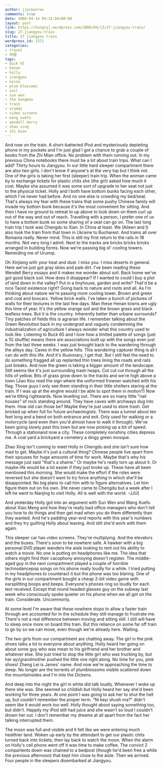 ```yaml
---
author: jjackunrau
comments: true
date: 2008-04-14 04:31:04+00:00
layout: post
link: https://hungryj.wordpress.com/2008/04/13/27-jiangyou-train/
slug: 27-jiangyou-train
title: 27 jiangyou train
wordpress_id: 1371
categories:
- travel
- 中国
tags:
- buck 65
- henan
- holly
- jiangyou
- noise
- plum blossoms
- soil
- sun wen
- the hangman
- train
- urumqi
- video screens
- wang xuefu
- wendell berry
- zhao xing
- zhi mian
---
```


And now on the train. A short-batteried iPod and mysteriously depleting phone in my pockets and I'm just glad I got a chance to grab a couple of books from the Zhi Mian office. No problem with them running out. In my previous China notebooks there must be a lot about train trips. What can I add? Thirty hours to Jiangyou. In our little hard sleeper compartment there are also two girls. I don't know if anyone's at the very top but I think not. One of the girls is taking her first (sleeper) train trip. When the woman came by to exchange tickets for plastic chits she (the girl) asked how much it cost. Maybe she assumed it was some sort of upgrade to her seat not just to the physical ticket. Holly and I both have bottom bunks facing each other, which I've never had before. And no one else is crowding my bed/seat. That's always my fear with these trains that some pushy Chinese family will invade my bottom bunk because it's the most convenient for sitting. And then I have no ground to retreat to up above to look down on them curl up out of the way and out of reach. Travelling with a person, I prefer one of us to have a bottom bunk so some sharing of a seat can go on. The last long train trip I took was Chengdu to Xian. In China at least. We (Aileen and I) also took the train from that town in Ukraine to Bucharest. And trains all over Romania really. Never mind. This is still my first return to the rails in 18 months. Not very long I admit. Next to the tracks are bricks bricks bricks arranged in building forms. Now we're passing big ol' cooling towers. Reminding me of Urumqi.

Oh Xinjiang with your heat and dust. I miss you. I miss deserts in general. Here we've just got gray skies and pale dirt. I've been reading these Wendell Berry essays and it makes me wonder about soil. Back home we've got good black soil. How does it disappear? If I wanted to could I buy a plot of land down in the valley? Put in a tinyhouse, garden and write? That'd be a nice Taoist existence right? Going back to nature and roots and all. As I'm thinking about nature we're passing more cooling tower. Brown and green and coal and boxcars. Yellow brick walls. I've taken a bunch of pictures of walls for their textures in the last few days. Man these Henan towns are ugly this time of year. It's the yellow orange soil and the brown grass and black leafless trees. But it is the country. Inherently better than urbane surrounds? Tiny patches of fields this is agrarian life. I remember talking about the Green Revolution back in my undergrad and vaguely condemning the industrialization of agriculture I always wonder what this country used to look like. Listening to Buck 65 and I love how a limited palette of songs (just a 1G shuffle) means there are associations built up with the songs even just from the last three weeks. I was just brought back to the wandering through the alleys day. Caves in the yellow hills. This wandering capturer thing is all I can do with this life. And it's illusionary, I get that. But I still feel the need to do something fragged all up replanted thin trees lining the roads and rails just breaks. And now the green is taking a bigger amount of the landscape. Still seems like it's just surrounding trash heaps. Cut cut cut through all the hills of yellow. Bits of grass grow down to the tracks and we're high above a town (Jiao Kou read the sign where the uniformed frowner watched with his flag. Those guys I only see them standing in their little shelters staring at the train. If I was up at the engine would I be able to spot them in motion?) Now we're tilting rightwards. Now levelling out. There are so many little "nail houses" of rock standing around. They have caves with archways dug into them. How old can those be? Maybe they're just used to store trash. Get bricked up when full for future archaeologists. There was a tunnel about ten feet long and a bend on both entrance and exit. Only used for walking or a motorcycle (and even then you'd almost have to walk it through). We've been going slowly past this town but are now picking up a bit of speed. Through a stationand now a city. These completely nonshiny cities depress me. A coal yard a brickyard a cemetery a dingy green mosque.

Zhao Xing isn't coming to meet Holly in Chengdu and she isn't sure how mad to get. Maybe it's just a cultural thing? Chinese people live apart from their spouses for huge amounts of time for work. Maybe that's why his message just said "that's a shame." Or maybe he's really torn up about it. Or maybe life would be a lot easier if they just broke up. These have all been mentioned this morning. She would make the effort if the roles were reversed but she doesn't want to try force anything in which she'll be disappointed. No big plans to call him with to figure alternatives. Let him figure them out on his own. [He never came to Chengdu but a week after I left he went to Nanjing to visit Holly. All is well with the world. -JJU]

And yesterday Holly got into an argument with Sun Wen and Wang Xuefu about Xiao Meng and how they're really bad office managers who don't tell you how to do things and then get mad when you do them differently than they wanted. And he's padding year-end reports with this year's numbers and they try guilting Holly about leaving. And still she'd work with them again.

This sleeper car has video screens. They're multiplying. And the elevators and the buses. There's soon to be nowhere safe. A hawker with a big personal DVD player wanders the aisle looking to rent out his ability to watch a movie. No one is putting on headphones like me. The idea that others might find their cacophony annoying doesn't register. The middle-aged guy in the next compartment played a couple of horrible technodancepop songs on his phone really loudly for a while. I tried putting in my headphones to counteract it but the phone was too blaring. One of the girls in our compartment bought a cheap 2-bit video game with earsplitting boops and beeps. Everyone's phones ring so loudly for each text received. Except that round headed glasses guy on the subway last week who consciously spoke quieter on his phone when we all got on the train. Considerate. Uncommonly.

At some level I'm aware that these nowhere stops to allow a faster train through are accounted for in the schedule they still manage to frustrate me. There's not a real difference between moving and sitting still. I still will have to sleep once more on board this train. But this reliance on some far off train to go by so we can move, even though we're already here. Waiting.

The two girls from our compartment are chatting away. The girl in the pink shoes talks a lot to everyone about anything. Holly heard her going on about some guy who was mean to his girlfriend and her brother and whatever else. She just tried to stop the little girl who was trucking by, but her ayi/grandmother pushed the little one right along. No time for you, pink shoes! Zheng Lei is James' name. And now we're approaching the time to sleep. No longer are the torrents of plumblossoms visible scattered down the mountainsides and I'm into the Dickens.

And deep into the night the girl in white did talk loudly. Whenever I woke up there she was. She seemed so childish but Holly heard her say she'd been working for three years. At one point I was going to ask her to shut the hell up, but couldn't remember the proper term. "Ni keyi shush ma?" didn't seem like it would work too well. Holly thought about saying something too, but didn't. Happily my iPod still had juice and she wasn't so loud I couldn't drown her out. I don't remember my dreams at all apart from the fact her talking interrupted them.

The moon was full and visible and it felt like we were entering much healthier land. Woken up early by the attendant to get our plastic chits turned back into tickets, then lay back to watch the moon. When the alarm on Holly's cell phone went off it was time to make coffee. The convict 2 compartents down was chained to a bedpost (though he'd been free a while the previous afternoon) that kept him close to the aisle. Then we arrived. Four people in the sleepers disembarked at Jiangyou.
